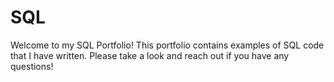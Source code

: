 # SQL
Welcome to my SQL Portfolio!
This portfolio contains examples of SQL code that I have written.
Please take a look and reach out if you have any questions!
